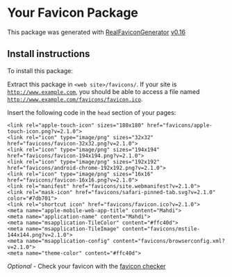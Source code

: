 # Your Favicon Package

This package was generated with [RealFaviconGenerator](https://realfavicongenerator.net/) [v0.16](https://realfavicongenerator.net/change_log#v0.16)

## Install instructions

To install this package:

Extract this package in <code>&lt;web site&gt;/favicons/</code>. If your site is <code>http://www.example.com</code>, you should be able to access a file named <code>http://www.example.com/favicons/favicon.ico</code>.

Insert the following code in the `head` section of your pages:

    <link rel="apple-touch-icon" sizes="180x180" href="favicons/apple-touch-icon.png?v=2.1.0">
    <link rel="icon" type="image/png" sizes="32x32" href="favicons/favicon-32x32.png?v=2.1.0">
    <link rel="icon" type="image/png" sizes="194x194" href="favicons/favicon-194x194.png?v=2.1.0">
    <link rel="icon" type="image/png" sizes="192x192" href="favicons/android-chrome-192x192.png?v=2.1.0">
    <link rel="icon" type="image/png" sizes="16x16" href="favicons/favicon-16x16.png?v=2.1.0">
    <link rel="manifest" href="favicons/site.webmanifest?v=2.1.0">
    <link rel="mask-icon" href="favicons/safari-pinned-tab.svg?v=2.1.0" color="#7db701">
    <link rel="shortcut icon" href="favicons/favicon.ico?v=2.1.0">
    <meta name="apple-mobile-web-app-title" content="Mahdi">
    <meta name="application-name" content="Mahdi">
    <meta name="msapplication-TileColor" content="#ffc40d">
    <meta name="msapplication-TileImage" content="favicons/mstile-144x144.png?v=2.1.0">
    <meta name="msapplication-config" content="favicons/browserconfig.xml?v=2.1.0">
    <meta name="theme-color" content="#ffc40d">

*Optional* - Check your favicon with the [favicon checker](https://realfavicongenerator.net/favicon_checker)